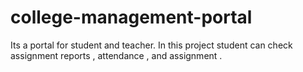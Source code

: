 # college-management-portal
Its a portal for student and teacher. In this project student can check assignment reports , attendance , and assignment .
